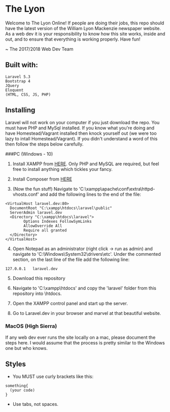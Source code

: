 # The Lyon

Welcome to The Lyon Online! If people are doing their jobs, this repo should have the latest version of the William Lyon Mackenzie newspaper website. As a web dev it is your responsibility to know how this site works, inside and out, and to ensure that everything is working properly. Have fun!

~ The 2017/2018 Web Dev Team

## Built with:

```
Laravel 5.3
Bootstrap 4
JQuery
Eloquent
(HTML, CSS, JS, PHP)
```

## Installing

Laravel will not work on your computer if you just download the repo. You must have PHP and MySql installed. If you know what you're doing and have Homestead/Vagrant installed then knock yourself out (we were too lazy to intall Homestead/Vagrant). If you didn't understand a word of this then follow the steps below carefully.

###PC (Windows - 10)

1. Install XAMPP from [HERE](https://www.apachefriends.org/index.html). Only PHP and MySQL are required, but feel free to install anything which tickles your fancy.

2. Install Composer from [HERE](https://getcomposer.org/download/)

3. (Now the fun stuff) Navigate to 'C:\xampp\apache\conf\extra\httpd-vhosts.conf' and add the following lines to the end of the file:
```
<VirtualHost laravel.dev:80>
  DocumentRoot "C:\xampp\htdocs\laravel\public"
  ServerAdmin laravel.dev
  <Directory "C:\xampp\htdocs\laravel">
        Options Indexes FollowSymLinks
        AllowOverride All
        Require all granted
  </Directory>
</VirtualHost>
```

4. Open Notepad as an administrator (right click -> run as admin) and navigate to 'C:\Windows\System32\drivers\etc'. Under the commented section, on the last line of the file add the following line:
```
127.0.0.1	laravel.dev
```
5. Download this repository

6. Navigate to 'C:\xampp\htdocs' and copy the 'laravel' folder from this repository into \htdocs.

7. Open the XAMPP control panel and start up the server.

8. Go to Laravel.dev in your browser and marvel at that beautiful website.

### MacOS (High Sierra)

If any web dev ever runs the site locally on a mac, please document the steps here. I would assume that the process is pretty similar to the Windows one but who knows.

## Styles

- You MUST use curly brackets like this:
```
something{
  (your code)
}
```
- Use tabs, not spaces.


